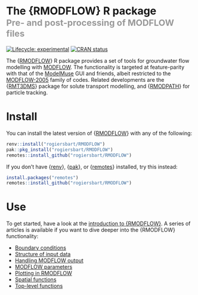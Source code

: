 
<!-- README.md is generated from README.Rmd. Please edit that file -->

# The {RMODFLOW} R package<br><small><font color="#999">Pre- and post-processing of MODFLOW files</font></small>

<!-- badges: start -->

[![Lifecycle:
experimental](https://img.shields.io/badge/lifecycle-experimental-orange.svg)](https://www.tidyverse.org/lifecycle/#experimental)
[![CRAN
status](https://www.r-pkg.org/badges/version/RMODFLOW.svg)](https://CRAN.R-project.org/package=RMODFLOW)
<!-- badges: end -->

The {[RMODFLOW](https://rogiersbart.github.io/RMODFLOW/)} R package
provides a set of tools for groundwater flow modelling with
[MODFLOW](https://www.usgs.gov/mission-areas/water-resources/science/modflow-and-related-programs).
The functionality is targeted at feature-parity with that of the
[ModelMuse](https://www.usgs.gov/software/modelmuse-a-graphical-user-interface-groundwater-models)
GUI and friends, albeit restricted to the
[MODFLOW-2005](https://www.usgs.gov/software/modflow-2005-usgs-three-dimensional-finite-difference-ground-water-model)
family of codes. Related developments are the
{[RMT3DMS](https://rogiersbart.github.io/RMT3DMS/)} package for solute
transport modelling, and
{[RMODPATH](https://github.com/cneyens/RMODPATH)} for particle tracking.

# Install

You can install the latest version of
{[RMODFLOW](https://rogiersbart.github.io/RMODFLOW/)} with any of the
following:

``` r
renv::install("rogiersbart/RMODFLOW")
pak::pkg_install("rogiersbart/RMODFLOW")
remotes::install_github("rogiersbart/RMODFLOW")
```

If you don’t have {[renv](https://rstudio.github.io/renv/)},
{[pak](https://pak.r-lib.org/)}, or
{[remotes](https://remotes.r-lib.org/)} installed, try this instead:

``` r
install.packages("remotes")
remotes::install_github("rogiersbart/RMODFLOW")
```

# Use

To get started, have a look at the [introduction to
{RMODFLOW}](https://rogiersbart.github.io/RMODFLOW/docs/articles/RMODFLOW.html).
A series of articles is available if you want to dive deeper into the
{RMODFLOW} functionality:

-   [Boundary
    conditions](https://rogiersbart.github.io/RMODFLOW/articles/boundary_conditions.html)
-   [Structure of input
    data](https://rogiersbart.github.io/RMODFLOW/articles/input_data_structure.html)
-   [Handling MODFLOW
    output](https://rogiersbart.github.io/RMODFLOW/articles/output.html)
-   [MODFLOW
    parameters](https://rogiersbart.github.io/RMODFLOW/articles/parameters.html)
-   [Plotting in
    RMODFLOW](https://rogiersbart.github.io/RMODFLOW/articles/plotting.html)
-   [Spatial
    functions](https://rogiersbart.github.io/RMODFLOW/articles/spatial.html)
-   [Top-level
    functions](https://rogiersbart.github.io/RMODFLOW/articles/top_level.html)
